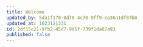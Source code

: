 ```yaml
---
title: Welcome
updated_by: 5da1f170-0d70-4c70-9ff9-ea36a1df87b0
updated_at: 1623121331
id: 2df15c21-9fb2-45d7-9d5f-739f1da07a93
published: false
---
```

